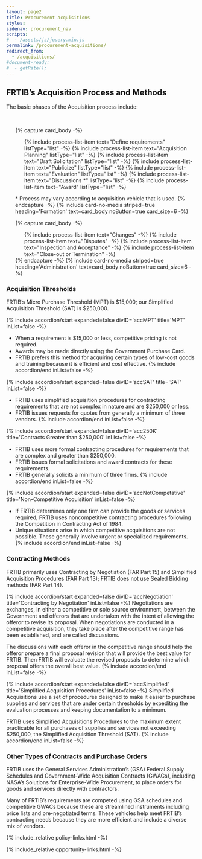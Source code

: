 ```yaml
---
layout: page2
title: Procurement acquisitions
styles:
sidenav: procurement_nav
scripts:
#  - /assets/js/jquery.min.js
permalink: /procurement-acquisitions/
redirect_from:
  - /acquisitions/
#document-ready:
#  - getRate();
---
```


## FRTIB’s Acquisition Process and Methods

The basic phases of the Acquisition process include:

<br>
<!-- cards starts here -->
<ul class="usa-card-group">

<!--start of process list -->
{% capture card_body -%}
<ol class="usa-process-list">
{% include process-list-item text="Define requirements" listType="list" -%}
{% include process-list-item text="Acquisition Planning" listType="list" -%}
{% include process-list-item text="Draft Solicitation" listType="list" -%}
{% include process-list-item text="Publicize" listType="list" -%}
{% include process-list-item text="Evaluation" listType="list" -%}
{% include process-list-item text="Discussions &#42;" listType="list" -%}
{% include process-list-item text="Award" listType="list" -%}
</ol>

&#42; Process may vary according to acquisition vehicle that is used.
{% endcapture -%}
{% include card-no-media striped=true heading='Formation' text=card_body noButton=true card_size=6 -%}
<!--end process list-->

<!--start of process list -->
{% capture card_body -%}
<ol class="usa-process-nolist">
{% include process-list-item text="Changes" -%}
{% include process-list-item text="Disputes" -%}
{% include process-list-item text="Inspection and Acceptance" -%}
{% include process-list-item text="Close-out or Termination" -%}
</ol>
{% endcapture -%}
{% include card-no-media striped=true heading='Administration' text=card_body noButton=true card_size=6 -%}
<!--end process list-->

</ul>
<!-- end of cards -->


<!-- START Acquisition Thresholds -->
### Acquisition Thresholds

FRTIB’s Micro Purchase Threshold (MPT) is $15,000; our Simplified Acquisition Threshold (SAT) is $250,000.

<!--start accordion -->
<div class="usa-accordion usa-accordion--bordered">

{% include accordion/start expanded=false divID='accMPT' title='MPT' inList=false -%}
* When a requirement is $15,000 or less, competitive pricing is not required.
* Awards may be made directly using the Government Purchase Card.
* FRTIB prefers this method for acquiring certain types of low-cost goods and training because it is efficient and cost effective.
{% include accordion/end inList=false -%}

{% include accordion/start expanded=false divID='accSAT' title='SAT' inList=false -%}
* FRTIB uses simplified acquisition procedures for contracting requirements that are not complex in nature and are $250,000 or less.
* FRTIB issues requests for quotes from generally a minimum of three vendors.
{% include accordion/end inList=false -%}

{% include accordion/start expanded=false divID='acc250K' title='Contracts Greater than $250,000' inList=false -%}
* FRTIB uses more formal contracting procedures for requirements that are complex and greater than $250,000.
* FRTIB issues formal solicitations and award contracts for these requirements.
* FRTIB generally solicits a minimum of three firms.
{% include accordion/end inList=false -%}

{% include accordion/start expanded=false divID='accNotCompetative' title='Non-Competitive Acquisition' inList=false -%}
* If FRTIB determines only one firm can provide the goods or services required, FRTIB uses noncompetitive contracting procedures following the Competition in Contracting Act of 1984.
* Unique situations arise in which competitive acquisitions are not possible. These generally involve urgent or specialized requirements.
{% include accordion/end inList=false -%}

</div> <!-- end accordion -->
<!-- END Acquisition Thresholds -->


<!-- START Contracting Methods -->
### Contracting Methods

FRTIB primarily uses Contracting by Negotiation (FAR Part 15) and Simplified Acquisition Procedures (FAR Part 13); FRTIB does not use Sealed Bidding methods (FAR Part 14).

<!--start accordion -->
<div class="usa-accordion usa-accordion--bordered">

{% include accordion/start expanded=false divID='accNegotiation' title='Contracting by Negotiation' inList=false -%}
Negotiations are exchanges, in either a competitive or sole source environment, between the Government and offerors that are undertaken with the intent of allowing the offeror to revise its proposal. When negotiations are conducted in a competitive acquisition, they take place after the competitive range has been established, and are called discussions.

The discussions with each offeror in the competitive range should help the offeror prepare a final proposal revision that will provide the best value for FRTIB. Then FRTIB will evaluate the revised proposals to determine which proposal offers the overall best value.
{% include accordion/end inList=false -%}

{% include accordion/start expanded=false divID='accSimplified' title='Simplified Acquisition Procedures' inList=false -%}
Simplified Acquisitions use a set of procedures designed to make it easier to purchase supplies and services that are under certain thresholds by expediting the evaluation processes and keeping documentation to a minimum.

FRTIB uses Simplified Acquisitions Procedures to the maximum extent practicable for all purchases of supplies and services not exceeding $250,000, the Simplified Acquisition Threshold (SAT).
{% include accordion/end inList=false -%}

</div>
<!-- END Contracting Methods -->

### Other Types of Contracts and Purchase Orders

FRTIB uses the General Services Administration’s (GSA) Federal Supply Schedules and Government-Wide Acquisition Contracts (GWACs), including NASA’s Solutions for Enterprise-Wide Procurement, to place orders for goods and services directly with contractors.

Many of FRTIB’s requirements are competed using GSA schedules and competitive GWACs because these are streamlined instruments including price lists and pre-negotiated terms. These vehicles help meet FRTIB’s contracting needs because they are more efficient and include a diverse mix of vendors.

{% include_relative policy-links.html -%}

{% include_relative opportunity-links.html -%}

<!-- CONTENT END -->
